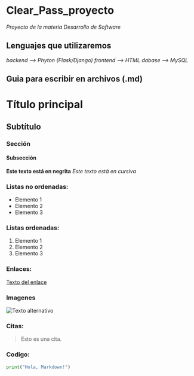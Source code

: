 # Clear_Pass_proyecto
_Proyecto de la materia Desarrollo de Software_

## Lenguajes que utilizaremos
*backend --> Phyton (Flask/Django)*
*frontend --> HTML*
*dabase --> MySQL*

## Guia para escribir en archivos (.md)

# Título principal
## Subtítulo
### Sección
#### Subsección

**Este texto está en negrita**
*Este texto está en cursiva*

### Listas no ordenadas:
- Elemento 1
- Elemento 2
- Elemento 3

### Listas ordenadas:
1. Elemento 1
2. Elemento 2
3. Elemento 3

### Enlaces:
[Texto del enlace](https://ejemplo.com)

### Imagenes
![Texto alternativo](https://ejemplo.com/imagen.jpg)

### Citas:
> Esto es una cita.

### Codigo:
```python
print("Hola, Markdown!")
